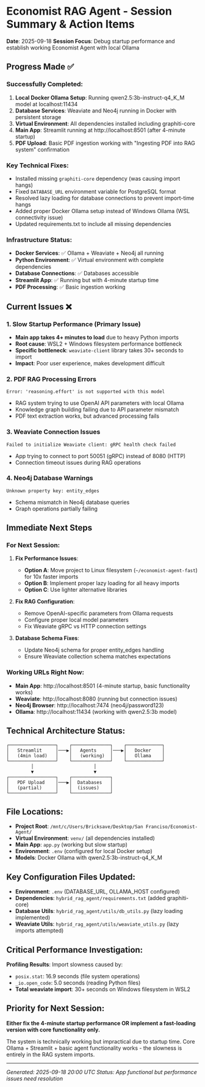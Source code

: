# Economist RAG Agent - Session Summary & Action Items

**Date**: 2025-09-18
**Session Focus**: Debug startup performance and establish working Economist Agent with local Ollama

## Progress Made ✅

### Successfully Completed:
1. **Local Docker Ollama Setup**: Running qwen2.5:3b-instruct-q4_K_M model at localhost:11434
2. **Database Services**: Weaviate and Neo4j running in Docker with persistent storage
3. **Virtual Environment**: All dependencies installed including graphiti-core
4. **Main App**: Streamlit running at http://localhost:8501 (after 4-minute startup)
5. **PDF Upload**: Basic PDF ingestion working with "Ingesting PDF into RAG system" confirmation

### Key Technical Fixes:
- Installed missing `graphiti-core` dependency (was causing import hangs)
- Fixed `DATABASE_URL` environment variable for PostgreSQL format
- Resolved lazy loading for database connections to prevent import-time hangs
- Added proper Docker Ollama setup instead of Windows Ollama (WSL connectivity issue)
- Updated requirements.txt to include all missing dependencies

### Infrastructure Status:
- **Docker Services**: ✅ Ollama + Weaviate + Neo4j all running
- **Python Environment**: ✅ Virtual environment with complete dependencies
- **Database Connections**: ✅ Databases accessible
- **Streamlit App**: ✅ Running but with 4-minute startup time
- **PDF Processing**: ✅ Basic ingestion working

## Current Issues ❌

### 1. **Slow Startup Performance** (Primary Issue)
- **Main app takes 4+ minutes to load** due to heavy Python imports
- **Root cause**: WSL2 + Windows filesystem performance bottleneck
- **Specific bottleneck**: `weaviate-client` library takes 30+ seconds to import
- **Impact**: Poor user experience, makes development difficult

### 2. **PDF RAG Processing Errors**
```
Error: 'reasoning.effort' is not supported with this model
```
- RAG system trying to use OpenAI API parameters with local Ollama
- Knowledge graph building failing due to API parameter mismatch
- PDF text extraction works, but advanced processing fails

### 3. **Weaviate Connection Issues**
```
Failed to initialize Weaviate client: gRPC health check failed
```
- App trying to connect to port 50051 (gRPC) instead of 8080 (HTTP)
- Connection timeout issues during RAG operations

### 4. **Neo4j Database Warnings**
```
Unknown property key: entity_edges
```
- Schema mismatch in Neo4j database queries
- Graph operations partially failing

## Immediate Next Steps

### For Next Session:
1. **Fix Performance Issues**:
   - **Option A**: Move project to Linux filesystem (`~/economist-agent-fast`) for 10x faster imports
   - **Option B**: Implement proper lazy loading for all heavy imports
   - **Option C**: Use lighter alternative libraries

2. **Fix RAG Configuration**:
   - Remove OpenAI-specific parameters from Ollama requests
   - Configure proper local model parameters
   - Fix Weaviate gRPC vs HTTP connection settings

3. **Database Schema Fixes**:
   - Update Neo4j schema for proper entity_edges handling
   - Ensure Weaviate collection schema matches expectations

### Working URLs Right Now:
- **Main App**: http://localhost:8501 (4-minute startup, basic functionality works)
- **Weaviate**: http://localhost:8080 (running but connection issues)
- **Neo4j Browser**: http://localhost:7474 (neo4j/password123)
- **Ollama**: http://localhost:11434 (working with qwen2.5:3b model)

## Technical Architecture Status:

```
┌─────────────────┐    ┌──────────────┐    ┌─────────────┐
│   Streamlit     │───▶│   Agents     │───▶│   Docker    │
│   (4min load)   │    │   (working)  │    │   Ollama    │
└─────────────────┘    └──────────────┘    └─────────────┘
         │                      │
         ▼                      ▼
┌─────────────────┐    ┌──────────────┐
│   PDF Upload    │───▶│  Databases   │
│   (partial)     │    │  (issues)    │
└─────────────────┘    └──────────────┘
```

## File Locations:
- **Project Root**: `/mnt/c/Users/Bricksave/Desktop/San Franciso/Economist-Agent/`
- **Virtual Environment**: `venv/` (all dependencies installed)
- **Main App**: `app.py` (working but slow startup)
- **Environment**: `.env` (configured for local Docker setup)
- **Models**: Docker Ollama with qwen2.5:3b-instruct-q4_K_M

## Key Configuration Files Updated:
- **Environment**: `.env` (DATABASE_URL, OLLAMA_HOST configured)
- **Dependencies**: `hybrid_rag_agent/requirements.txt` (added graphiti-core)
- **Database Utils**: `hybrid_rag_agent/utils/db_utils.py` (lazy loading implemented)
- **Weaviate Utils**: `hybrid_rag_agent/utils/weaviate_utils.py` (lazy imports attempted)

## Critical Performance Investigation:

**Profiling Results**: Import slowness caused by:
- `posix.stat`: 16.9 seconds (file system operations)
- `_io.open_code`: 5.0 seconds (reading Python files)
- **Total weaviate import**: 30+ seconds on Windows filesystem in WSL2

## Priority for Next Session:
**Either fix the 4-minute startup performance OR implement a fast-loading version with core functionality only.**

The system is technically working but impractical due to startup time. Core Ollama + Streamlit + basic agent functionality works - the slowness is entirely in the RAG system imports.

---
*Generated: 2025-09-18 20:00 UTC*
*Status: App functional but performance issues need resolution*